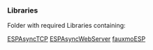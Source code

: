 ### Libraries

Folder with required Libraries containing:

[ESPAsyncTCP](https://github.com/me-no-dev/ESPAsyncTCP)
[ESPAsyncWebServer](https://github.com/me-no-dev/ESPAsyncWebServer)
[fauxmoESP](https://bitbucket.org/xoseperez/fauxmoesp/src/master/)

